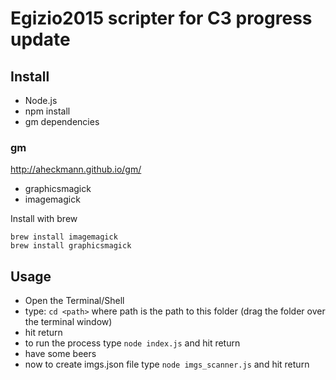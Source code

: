 # Egizio2015 scripter for C3 progress update

## Install

- Node.js
- npm install
- gm dependencies

### gm

http://aheckmann.github.io/gm/

- graphicsmagick
- imagemagick

Install with brew

	brew install imagemagick
	brew install graphicsmagick



## Usage

- Open the Terminal/Shell
- type: ```cd <path>``` where path is the path to this folder (drag the folder over the terminal window)
- hit return
- to run the process type ```node index.js``` and hit return
- have some beers
- now to create imgs.json file type ```node imgs_scanner.js``` and hit return
